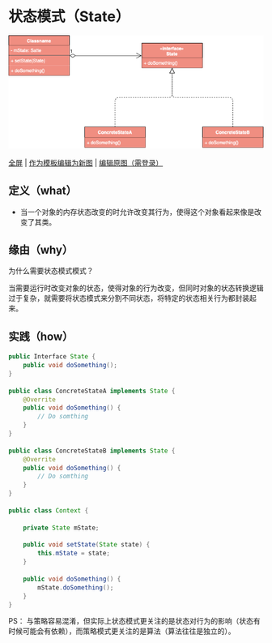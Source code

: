 # 状态模式（State）

![状态模式](https://raw.githubusercontent.com/CodePoem/VDesignPatterns/master/docs/drawio/State.png)

<a href = "https://www.draw.io/?lightbox=1#Uhttps://raw.githubusercontent.com/CodePoem/VDesignPatterns/master/docs/drawio/State.png">全屏</a> |
<a href = "https://www.draw.io/#Uhttps://raw.githubusercontent.com/CodePoem/VDesignPatterns/master/docs/drawio/State.png">作为模板编辑为新图</a> |
<a href = "https://www.draw.io/#HCodePoem/VDesignPatterns/master/docs/drawio/State.drawio">编辑原图（需登录）</a>

## 定义（what）

- 当一个对象的内存状态改变的时允许改变其行为，使得这个对象看起来像是改变了其类。

## 缘由（why）

为什么需要状态模式模式？

当需要运行时改变对象的状态，使得对象的行为改变，但同时对象的状态转换逻辑过于复杂，就需要将状态模式来分割不同状态，将特定的状态相关行为都封装起来。

## 实践（how）

```java
public Interface State {
    public void doSomething();
}

public class ConcreteStateA implements State {
    @Overrite
    public void doSomething() {
        // Do somthing
    }
}

public class ConcreteStateB implements State {
    @Overrite
    public void doSomething() {
        // Do somthing
    }
}

public class Context {

    private State mState;

    public void setState(State state) {
        this.mState = state;
    }

    public void doSomething() {
        mState.doSomething();
    }
}
```

PS：
与策略容易混淆，但实际上状态模式更关注的是状态对行为的影响（状态有时候可能会有依赖），而策略模式更关注的是算法（算法往往是独立的）。
